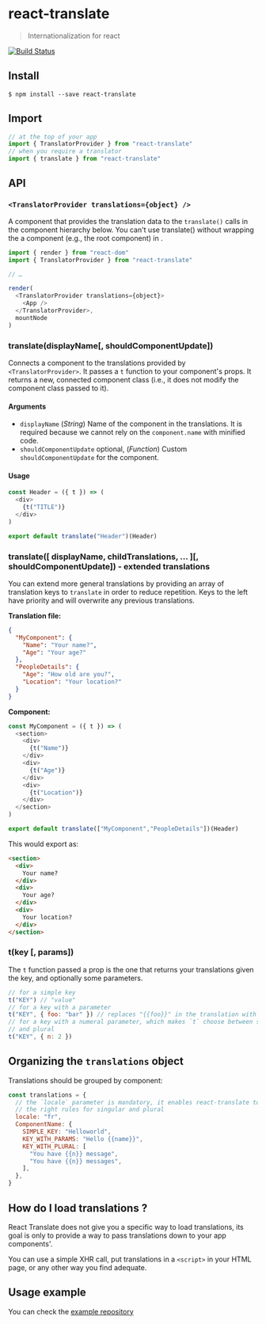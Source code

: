 # react-translate

> Internationalization for react

[![Build Status](https://travis-ci.org/bloodyowl/react-translate.svg?branch=master)](https://travis-ci.org/bloodyowl/react-translate)

## Install

```console
$ npm install --save react-translate
```

## Import

```javascript
// at the top of your app
import { TranslatorProvider } from "react-translate"
// when you require a translator
import { translate } from "react-translate"
```

## API

### `<TranslatorProvider translations={object} />`

A component that provides the translation data to the `translate()` calls in the component hierarchy below.
You can't use translate() without wrapping the a component (e.g., the root component) in <TranslatorProvider>.

```javascript
import { render } from "react-dom"
import { TranslatorProvider } from "react-translate"

// …

render(
  <TranslatorProvider translations={object}>
    <App />
  </TranslatorProvider>,
  mountNode
)
```

### translate(displayName[, shouldComponentUpdate])

Connects a component to the translations provided by `<TranslatorProvider>`. It passes a `t` function to your component's props. It returns a new, connected component class (i.e., it does not modify the component class passed to it).

#### Arguments

- `displayName` (*String*) Name of the component in the translations. It is required because we cannot rely on the `component.name` with minified code.
- `shouldComponentUpdate` optional, (*Function*) Custom `shouldComponentUpdate` for the component.

#### Usage

```javascript
const Header = ({ t }) => (
  <div>
    {t("TITLE")}
  </div>
)

export default translate("Header")(Header)
```

### translate([ displayName, childTranslations, ... ][, shouldComponentUpdate]) - extended translations

You can extend more general translations by providing an array of translation keys to `translate` in order to reduce repetition. Keys to the left have priority and will overwrite any previous translations.


**Translation file:**
```json
{
  "MyComponent": {
    "Name": "Your name?",
    "Age": "Your age?"
  },
  "PeopleDetails": {
    "Age": "How old are you?",
    "Location": "Your location?"
  }
}
```

**Component:**
```javascript
const MyComponent = ({ t }) => (
  <section>
    <div>
      {t("Name")}
    </div>
    <div>
      {t("Age")}
    </div>
    <div>
      {t("Location")}
    </div>
  </section>
)

export default translate(["MyComponent","PeopleDetails"])(Header)
```

This would export as:
```html
<section>
  <div>
    Your name?
  </div>
  <div>
    Your age?
  </div>
  <div>
    Your location?
  </div>
</section>
```

### t(key [, params])

The `t` function passed a prop is the one that returns your translations given the key, and optionally some parameters.

```javascript
// for a simple key
t("KEY") // "value"
// for a key with a parameter
t("KEY", { foo: "bar" }) // replaces "{{foo}}" in the translation with "bar"
// for a key with a numeral parameter, which makes `t` choose between singular
// and plural
t("KEY", { n: 2 })
```

## Organizing the `translations` object

Translations should be grouped by component:

```js
const translations = {
  // the `locale` parameter is mandatory, it enables react-translate to use
  // the right rules for singular and plural
  locale: "fr",
  ComponentName: {
    SIMPLE_KEY: "Helloworld",
    KEY_WITH_PARAMS: "Hello {{name}}",
    KEY_WITH_PLURAL: [
      "You have {{n}} message",
      "You have {{n}} messages",
    ],
  },
}
```

## How do I load translations ?

React Translate does not give you a specific way to load translations, its goal is only to provide a way to pass translations down to your app components'.

You can use a simple XHR call, put translations in a `<script>` in
your HTML page, or any other way you find adequate.

## Usage example

You can check the [example repository](https://github.com/bloodyowl/react-translate-example)
